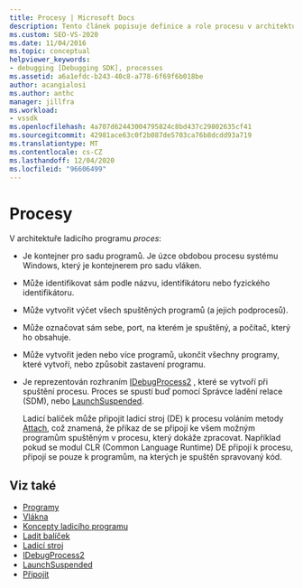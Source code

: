 ```yaml
---
title: Procesy | Microsoft Docs
description: Tento článek popisuje definice a role procesu v architektuře ladicího programu v aplikaci Visual Studio.
ms.custom: SEO-VS-2020
ms.date: 11/04/2016
ms.topic: conceptual
helpviewer_keywords:
- debugging [Debugging SDK], processes
ms.assetid: a6a1efdc-b243-40c8-a778-6f69f6b018be
author: acangialosi
ms.author: anthc
manager: jillfra
ms.workload:
- vssdk
ms.openlocfilehash: 4a707d62443004795824c8bd437c29802635cf41
ms.sourcegitcommit: 42981ace63c0f2b087de5703ca76b8dcdd93a719
ms.translationtype: MT
ms.contentlocale: cs-CZ
ms.lasthandoff: 12/04/2020
ms.locfileid: "96606499"
---
```

# <a name="processes"></a>Procesy
V architektuře ladicího programu *proces*:

- Je kontejner pro sadu programů. Je úzce obdobou procesu systému Windows, který je kontejnerem pro sadu vláken.

- Může identifikovat sám podle názvu, identifikátoru nebo fyzického identifikátoru.

- Může vytvořit výčet všech spuštěných programů (a jejich podprocesů).

- Může označovat sám sebe, port, na kterém je spuštěný, a počítač, který ho obsahuje.

- Může vytvořit jeden nebo více programů, ukončit všechny programy, které vytvoří, nebo způsobit zastavení programu.

- Je reprezentován rozhraním [IDebugProcess2](../../extensibility/debugger/reference/idebugprocess2.md) , které se vytvoří při spuštění procesu. Proces se spustí buď pomocí Správce ladění relace (SDM), nebo [LaunchSuspended](../../extensibility/debugger/reference/idebugenginelaunch2-launchsuspended.md).

  Ladicí balíček může připojit ladicí stroj (DE) k procesu voláním metody [Attach](../../extensibility/debugger/reference/idebugprocess2-attach.md), což znamená, že příkaz de se připojí ke všem možným programům spuštěným v procesu, který dokáže zpracovat. Například pokud se modul CLR (Common Language Runtime) DE připojí k procesu, připojí se pouze k programům, na kterých je spuštěn spravovaný kód.

## <a name="see-also"></a>Viz také
- [Programy](../../extensibility/debugger/programs.md)
- [Vlákna](../../extensibility/debugger/threads.md)
- [Koncepty ladicího programu](../../extensibility/debugger/debugger-concepts.md)
- [Ladit balíček](../../extensibility/debugger/debug-package.md)
- [Ladicí stroj](../../extensibility/debugger/debug-engine.md)
- [IDebugProcess2](../../extensibility/debugger/reference/idebugprocess2.md)
- [LaunchSuspended](../../extensibility/debugger/reference/idebugenginelaunch2-launchsuspended.md)
- [Připojit](../../extensibility/debugger/reference/idebugprocess2-attach.md)
